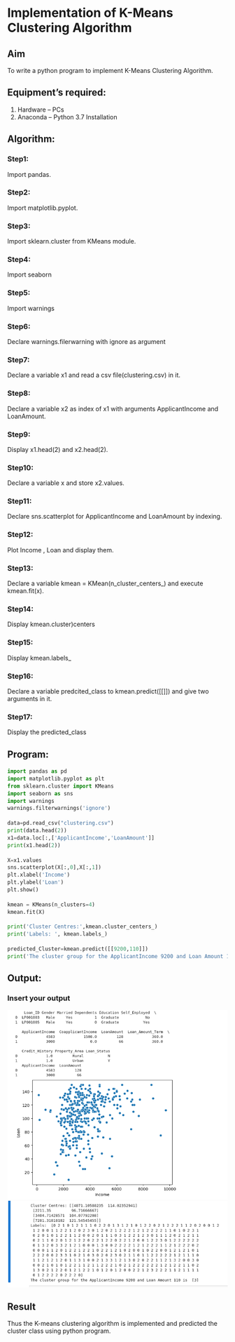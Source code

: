 # Implementation of K-Means Clustering Algorithm
## Aim
To write a python program to implement K-Means Clustering Algorithm.
## Equipment’s required:
1.	Hardware – PCs
2.	Anaconda – Python 3.7 Installation

## Algorithm:

### Step1: 
Import pandas.

### Step2: 
Import matplotlib.pyplot.

### Step3: 
Import sklearn.cluster from KMeans module.

### Step4: 
Import seaborn

### Step5: 
Import warnings

### Step6: 
Declare warnings.filerwarning with ignore as argument

### Step7: 
Declare a variable x1 and read a csv file(clustering.csv) in it.

### Step8: 
Declare a variable x2 as index of x1 with arguments ApplicantIncome and LoanAmount.

### Step9: 
Display x1.head(2) and x2.head(2).

### Step10: 
Declare a variable x and store x2.values.

### Step11: 
Declare sns.scatterplot for ApplicantIncome and LoanAmount by indexing.

### Step12: 
Plot Income , Loan and display them.

### Step13: 
Declare a variable kmean = KMean(n_cluster_centers_) and execute kmean.fit(x).

### Step14: 
Display kmean.cluster)centers

### Step15: 
Display kmean.labels_

### Step16: 
Declare a variable predcited_class to kmean.predict([[]]) and give two arguments in it.

### Step17: 
Display the predicted_class



## Program:
``` PYTHON
import pandas as pd
import matplotlib.pyplot as plt
from sklearn.cluster import KMeans
import seaborn as sns
import warnings
warnings.filterwarnings('ignore')

data=pd.read_csv("clustering.csv")
print(data.head(2))
x1=data.loc[:,['ApplicantIncome','LoanAmount']]
print(x1.head(2))

X=x1.values
sns.scatterplot(X[:,0],X[:,1])
plt.xlabel('Income')
plt.ylabel('Loan')
plt.show()

kmean = KMeans(n_clusters=4)
kmean.fit(X)

print('Cluster Centres:',kmean.cluster_centers_)
print('Labels: ', kmean.labels_)

predicted_Cluster=kmean.predict([[9200,110]])
print('The cluster group for the ApplicantIncome 9200 and Loan Amount 110 is ' , predicted_Cluster)

```
## Output:

### Insert your output
![OUTPUT](OUTDONE.png)
![OUTPUT](OUTRUN.png)
## Result
Thus the K-means clustering algorithm is implemented and predicted the cluster class using python program.
